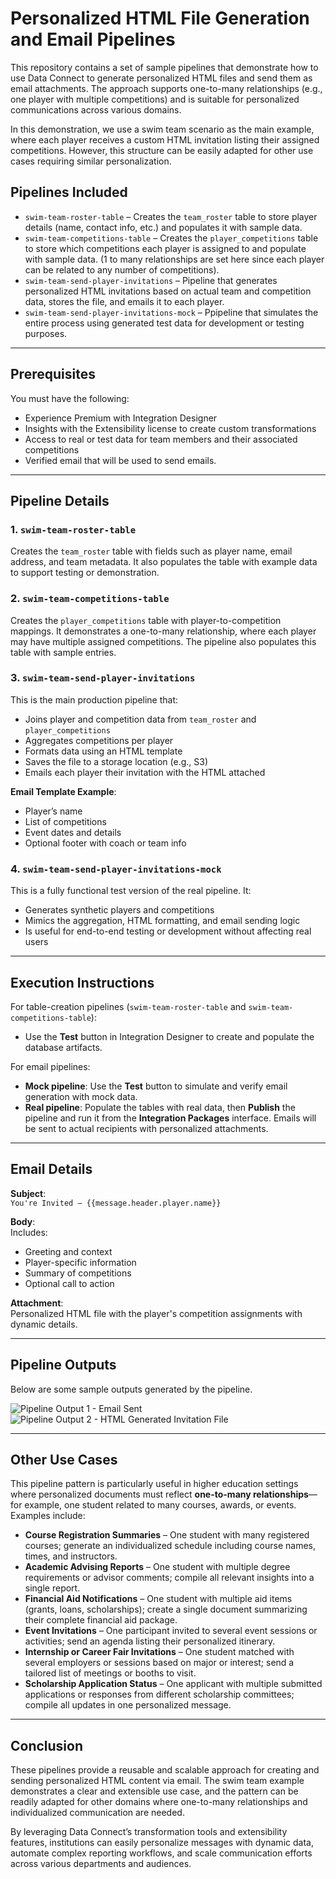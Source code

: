 # Personalized HTML File Generation and Email Pipelines

This repository contains a set of sample pipelines that demonstrate how to use Data Connect to generate personalized HTML files and send them as email attachments. The approach supports one-to-many relationships (e.g., one player with multiple competitions) and is suitable for personalized communications across various domains.

In this demonstration, we use a swim team scenario as the main example, where each player receives a custom HTML invitation listing their assigned competitions. However, this structure can be easily adapted for other use cases requiring similar personalization.

## Pipelines Included

* `swim-team-roster-table` – Creates the `team_roster` table to store player details (name, contact info, etc.) and populates it with sample data.
* `swim-team-competitions-table` – Creates the `player_competitions` table to store which competitions each player is assigned to and populate with sample data. (1 to many relationships are set here since each player can be related to any number of competitions).
* `swim-team-send-player-invitations` – Pipeline that generates personalized HTML invitations based on actual team and competition data, stores the file, and emails it to each player.
* `swim-team-send-player-invitations-mock` – Ppipeline that simulates the entire process using generated test data for development or testing purposes.

---

## Prerequisites

You must have the following:

* Experience Premium with Integration Designer
* Insights with the Extensibility license to create custom transformations
* Access to real or test data for team members and their associated competitions
* Verified email that will be used to send emails. 

---

## Pipeline Details

### **1. `swim-team-roster-table`**
Creates the `team_roster` table with fields such as player name, email address, and team metadata. It also populates the table with example data to support testing or demonstration.

### **2. `swim-team-competitions-table`**
Creates the `player_competitions` table with player-to-competition mappings. It demonstrates a one-to-many relationship, where each player may have multiple assigned competitions. The pipeline also populates this table with sample entries.

### **3. `swim-team-send-player-invitations`**
This is the main production pipeline that:

- Joins player and competition data from `team_roster` and `player_competitions`
- Aggregates competitions per player
- Formats data using an HTML template
- Saves the file to a storage location (e.g., S3)
- Emails each player their invitation with the HTML attached

**Email Template Example**:
- Player’s name
- List of competitions
- Event dates and details
- Optional footer with coach or team info

### **4. `swim-team-send-player-invitations-mock`**
This is a fully functional test version of the real pipeline. It:

- Generates synthetic players and competitions
- Mimics the aggregation, HTML formatting, and email sending logic
- Is useful for end-to-end testing or development without affecting real users

---

## Execution Instructions

For table-creation pipelines (`swim-team-roster-table` and `swim-team-competitions-table`):

- Use the **Test** button in Integration Designer to create and populate the database artifacts.

For email pipelines:

- **Mock pipeline**: Use the **Test** button to simulate and verify email generation with mock data.
- **Real pipeline**: Populate the tables with real data, then **Publish** the pipeline and run it from the **Integration Packages** interface. Emails will be sent to actual recipients with personalized attachments.

---

## Email Details

**Subject**:  
`You're Invited – {{message.header.player.name}}`

**Body**:  
Includes:
- Greeting and context
- Player-specific information
- Summary of competitions
- Optional call to action

**Attachment**:  
Personalized HTML file with the player's competition assignments with dynamic details.

---

## Pipeline Outputs

Below are some sample outputs generated by the pipeline. 

![Pipeline Output 1 - Email Sent](../docs/Swim%20Competition%20Invitation%20Email%20Output%20Sample.png)
![Pipeline Output 2 - HTML Generated Invitation File](../docs/Swim%20Competition%20Invitation%20Leter%20Output%20Sample.png)

---

## Other Use Cases

This pipeline pattern is particularly useful in higher education settings where personalized documents must reflect **one-to-many relationships**—for example, one student related to many courses, awards, or events. Examples include:

- **Course Registration Summaries** – One student with many registered courses; generate an individualized schedule including course names, times, and instructors.
- **Academic Advising Reports** – One student with multiple degree requirements or advisor comments; compile all relevant insights into a single report.
- **Financial Aid Notifications** – One student with multiple aid items (grants, loans, scholarships); create a single document summarizing their complete financial aid package.
- **Event Invitations** – One participant invited to several event sessions or activities; send an agenda listing their personalized itinerary.
- **Internship or Career Fair Invitations** – One student matched with several employers or sessions based on major or interest; send a tailored list of meetings or booths to visit.
- **Scholarship Application Status** – One applicant with multiple submitted applications or responses from different scholarship committees; compile all updates in one personalized message.

---

## Conclusion

These pipelines provide a reusable and scalable approach for creating and sending personalized HTML content via email. The swim team example demonstrates a clear and extensible use case, and the pattern can be readily adapted for other domains where one-to-many relationships and individualized communication are needed.

By leveraging Data Connect’s transformation tools and extensibility features, institutions can easily personalize messages with dynamic data, automate complex reporting workflows, and scale communication efforts across various departments and audiences.